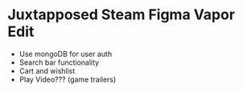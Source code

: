 # Juxtapposed Steam Figma Vapor Edit

- Use mongoDB for user auth
- Search bar functionality
- Cart and wishlist
- Play Video??? (game trailers)

